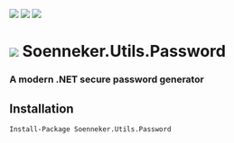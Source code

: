 [![](https://img.shields.io/nuget/v/Soenneker.Utils.Password.svg?style=for-the-badge)](https://www.nuget.org/packages/Soenneker.Utils.Password/)
[![](https://img.shields.io/github/actions/workflow/status/soenneker/soenneker.utils.password/publish.yml?style=for-the-badge)](https://github.com/soenneker/soenneker.utils.password/actions/workflows/publish.yml)
[![](https://img.shields.io/nuget/dt/Soenneker.Utils.Password.svg?style=for-the-badge)](https://www.nuget.org/packages/Soenneker.Utils.Password/)

# ![](https://user-images.githubusercontent.com/4441470/224455560-91ed3ee7-f510-4041-a8d2-3fc093025112.png) Soenneker.Utils.Password
### A modern .NET secure password generator

## Installation

```
Install-Package Soenneker.Utils.Password
```

